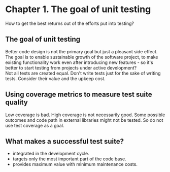 # Chapter 1. The goal of unit testing
How to get the best returns out of the efforts put into testing?

## The goal of unit testing
Better code design is not the primary goal but just a pleasant side effect.  
The goal is to enable sustainable growth of the software project, to make existing functionality work even after introducing new features - so it's better to start testing from projects under active development?  
Not all tests are created equal. Don't write tests just for the sake of writing tests. Consider their value and the upkeep cost.

## Using coverage metrics to measure test suite quality
Low coverage is bad. High coverage is not necessarily good. Some possible outcomes and code path in external libraries might not be tested. So do not use test coverage as a goal.

## What makes a successful test suite?
- integrated in the development cycle.
- targets only the most important part of the code base.
- provides maximum value with minimum maintenance costs.
